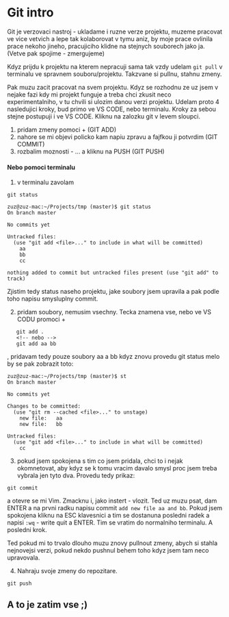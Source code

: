 # Git intro

Git je verzovaci nastroj - ukladame i ruzne verze projektu, muzeme pracovat ve vice vetvich a lepe tak kolaborovat v tymu aniz, by moje prace ovlinila prace nekoho jineho, pracujiciho klidne na stejnych souborech jako ja. (Vetve pak spojime - zmergujeme)

Kdyz prijdu k projektu na kterem nepracuji sama tak vzdy udelam `git pull` v terminalu ve spravnem souboru/projektu. Takzvane si pullnu, stahnu zmeny.

Pak muzu zacit pracovat na svem projektu. Kdyz se rozhodnu ze uz jsem v nejake fazi kdy mi projekt funguje a treba chci zkusit neco experimentalniho, v tu chvili si ulozim danou verzi projektu. Udelam proto 4 nasledujici kroky, bud primo ve VS CODE, nebo terminalu. Kroky za sebou stejne postupuji i ve VS CODE. Kliknu na zalozku git v levem sloupci.

1. pridam zmeny pomoci +       (GIT ADD)
2. nahore se mi objevi policko kam napiu zpravu a fajfkou ji potvrdim     (GIT COMMIT)
3. rozbalim moznosti - ... a kliknu na PUSH (GIT PUSH)

#### Nebo pomoci terminalu

1. v terminalu zavolam

```
git status
```

```
zuz@zuz-mac:~/Projects/tmp (master)$ git status
On branch master

No commits yet

Untracked files:
  (use "git add <file>..." to include in what will be committed)
	aa
	bb
	cc

nothing added to commit but untracked files present (use "git add" to track)
```

Zjistim tedy status naseho projektu, jake soubory jsem upravila a pak podle toho napisu smysluplny commit.

2. pridam soubory, nemusim vsechny. Tecka znamena vse, nebo ve VS CODU promoci +

```
   git add .
   <!-- nebo -->
   git add aa bb
```

, pridavam tedy pouze soubory aa a bb kdyz znovu provedu git status melo by se pak zobrazit toto:

```
zuz@zuz-mac:~/Projects/tmp (master)$ st
On branch master

No commits yet

Changes to be committed:
  (use "git rm --cached <file>..." to unstage)
	new file:   aa
	new file:   bb

Untracked files:
  (use "git add <file>..." to include in what will be committed)
	cc
```

3. pokud jsem spokojena s tim co jsem pridala, chci to i nejak okomnetovat, aby kdyz se k tomu vracim davalo smysl proc jsem treba vybrala jen tyto dva.
   Provedu tedy prikaz:

```
git commit
```

a otevre se mi Vim. Zmacknu i, jako instert - vlozit. Ted uz muzu psat, dam ENTER a na prvni radku napisu commit `add new file aa and bb`. Pokud jsem spokojena kliknu na ESC klavesnici a tim se dostanuna posledni radek a napisi `:wq` - write quit a ENTER. Tim se vratim do normalniho terminalu. A posledni krok.

Ted pokud mi to trvalo dlouho muzu znovy pullnout zmeny, abych si stahla nejnovejsi verzi, pokud nekdo pushnul behem toho kdyz jsem tam neco upravovala. 

4. Nahraju svoje zmeny do repozitare. 
```
git push
```

## A to je zatim vse ;)